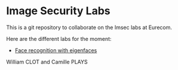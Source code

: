 # Image Security Labs

This is a git repository to collaborate on the Imsec labs at Eurecom. 

Here are the different labs for the moment:
- [Face recognition with eigenfaces](TpBiometry/README.md)

William CLOT and Camille PLAYS
